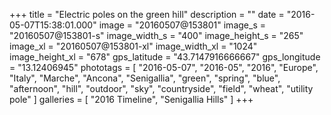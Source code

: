 +++
title = "Electric poles on the green hill"
description = ""
date = "2016-05-07T15:38:01.000"
image = "20160507@153801"
image_s = "20160507@153801-s"
image_width_s = "400"
image_height_s = "265"
image_xl = "20160507@153801-xl"
image_width_xl = "1024"
image_height_xl = "678"
gps_latitude = "43.7147916666667"
gps_longitude = "13.12406945"
phototags = [ "2016-05-07", "2016-05", "2016", "Europe", "Italy", "Marche", "Ancona", "Senigallia", "green", "spring", "blue", "afternoon", "hill", "outdoor", "sky", "countryside", "field", "wheat", "utility pole" ]
galleries = [ "2016 Timeline", "Senigallia Hills" ]
+++
